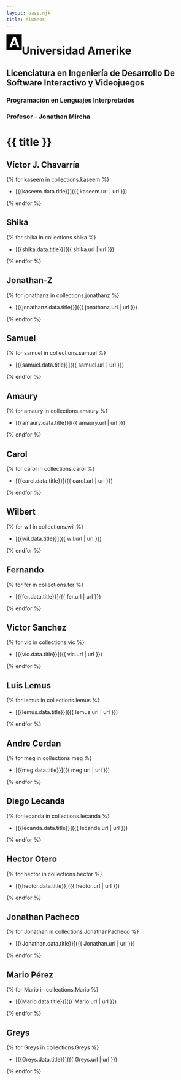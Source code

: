 ```yaml
---
layout: base.njk
title: Alumnos
---
```

<img src="Logo.jpg" align="left" width="40">

# Universidad Amerike

## Licenciatura en Ingeniería de Desarrollo De Software Interactivo y Videojuegos

### Programación en Lenguajes Interpretados

### Profesor - Jonathan Mircha

# {{ title }}

## Víctor J. Chavarría

{% for kaseem in collections.kaseem %}

- [{{kaseem.data.title}}]({{ kaseem.url | url }})

{% endfor %}

## Shika

{% for shika in collections.shika %}

- [{{shika.data.title}}]({{ shika.url | url }})

{% endfor %}

## Jonathan-Z

{% for jonathanz in collections.jonathanz %}

- [{{jonathanz.data.title}}]({{ jonathanz.url | url }})

{% endfor %}

## Samuel

{% for samuel in collections.samuel %}

- [{{samuel.data.title}}]({{ samuel.url | url }})

{% endfor %}

## Amaury

{% for amaury in collections.amaury %}

- [{{amaury.data.title}}]({{ amaury.url | url }})

{% endfor %}

## Carol

{% for carol in collections.carol %}

- [{{carol.data.title}}]({{ carol.url | url }})

{% endfor %}

## Wilbert

{% for wil in collections.wil %}

- [{{wil.data.title}}]({{ wil.url | url }})

{% endfor %}

## Fernando

{% for fer in collections.fer %}

- [{{fer.data.title}}]({{ fer.url | url }})

{% endfor %}

## Victor Sanchez

{% for vic in collections.vic %}

- [{{vic.data.title}}]({{ vic.url | url }})

{% endfor %}

## Luis Lemus

{% for lemus in collections.lemus %}

- [{{lemus.data.title}}]({{ lemus.url | url }})

{% endfor %}

## Andre Cerdan

{% for meg in collections.meg %}

- [{{meg.data.title}}]({{ meg.url | url }})

{% endfor %}

## Diego Lecanda

{% for lecanda in collections.lecanda %}

- [{{lecanda.data.title}}]({{ lecanda.url | url }})

{% endfor %}

## Hector Otero

{% for hector in collections.hector %}

- [{{hector.data.title}}]({{ hector.url | url }})

{% endfor %}

## Jonathan Pacheco

{% for Jonathan in collections.JonathanPacheco %}

- [{{Jonathan.data.title}}]({{ Jonathan.url | url }})

{% endfor %}

## Mario Pérez

{% for Mario in collections.Mario %}

- [{{Mario.data.title}}]({{ Mario.url | url }})

{% endfor %}

## Greys

{% for Greys in collections.Greys %}

- [{{Greys.data.title}}]({{ Greys.url | url }})

{% endfor %}